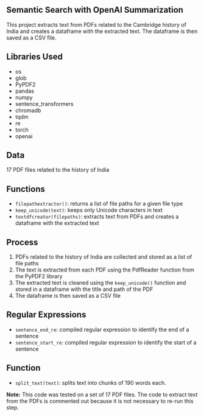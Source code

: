 <h2>Semantic Search with OpenAI Summarization</h2>
<p>This project extracts text from PDFs related to the Cambridge history of India and creates a dataframe with the extracted text. The dataframe is then saved as a CSV file.</p>
<h2>Libraries Used</h2>
<ul>
<li>os</li>
<li>glob</li>
<li>PyPDF2</li>
<li>pandas</li>
<li>numpy</li>
<li>sentence_transformers</li>
<li>chromadb</li>
<li>tqdm</li>
<li>re</li>
<li>torch</li>
<li>openai</li>
</ul>
<h2>Data</h2>
<p>17 PDF files related to the history of India</p>
<h2>Functions</h2>
<ul>
<li><code>filepathextractor()</code>: returns a list of file paths for a given file type</li>
<li><code>keep_unicode(text)</code>: keeps only Unicode characters in text</li>
<li><code>textdfcreator(filepaths)</code>: extracts text from PDFs and creates a dataframe with the extracted text</li>
</ul>
<h2>Process</h2>
<ol>
<li>PDFs related to the history of India are collected and stored as a list of file paths</li>
<li>The text is extracted from each PDF using the PdfReader function from the PyPDF2 library</li>
<li>The extracted text is cleaned using the <code>keep_unicode()</code> function and stored in a dataframe with the title and path of the PDF</li>
<li>The dataframe is then saved as a CSV file</li>
</ol>
<h2>Regular Expressions</h2>
<ul>
<li><code>sentence_end_re</code>: compiled regular expression to identify the end of a sentence</li>
<li><code>sentence_start_re</code>: compiled regular expression to identify the start of a sentence</li>
</ul>
<h2>Function</h2>
<ul>
<li><code>split_text(text)</code>: splits text into chunks of 190 words each.</li>
</ul>
<p><strong>Note:</strong> This code was tested on a set of 17 PDF files. The code to extract text from the PDFs is commented out because it is not necessary to re-run this step.</p>

